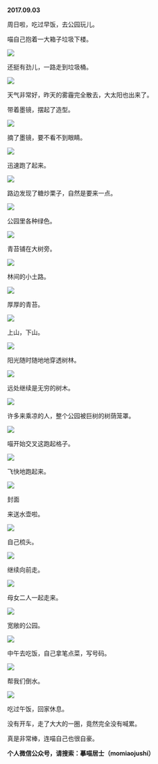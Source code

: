 
          
            
**2017.09.03**

周日啦，吃过早饭，去公园玩儿。

喵自己抱着一大箱子垃圾下楼。




![](img/51001-5d2c7d96e81c3798.jpg)




还挺有劲儿，一路走到垃圾桶。




![](img/51001-2a44460ec816c145.jpg)




天气非常好，昨天的雾霾完全散去，大太阳也出来了。

带着墨镜，摆起了造型。




![](img/51001-8b72f3fa5d750015.jpg)




摘了墨镜，要不看不到眼睛。




![](img/51001-52dd8512f0a9527c.jpg)




迅速跑了起来。




![](img/51001-f6d58c955ef06aa6.jpg)




路边发现了糖炒栗子，自然是要来一点。




![](img/51001-07e8bc8d8b881f1d.jpg)




公园里各种绿色。




![](img/51001-897f95732a0f7177.jpg)




青苔铺在大树旁。




![](img/51001-9df6a7fe279939a2.jpg)




林间的小土路。




![](img/51001-9f09ad47e274d302.jpg)




厚厚的青苔。




![](img/51001-f19867699804d3aa.jpg)




上山，下山。




![](img/51001-e022a6d8a77cb602.jpg)




阳光随时随地地穿透树林。




![](img/51001-51ac8ade824fdde8.jpg)




远处继续是无穷的树木。




![](img/51001-ff90e0cdbdfe2042.jpg)




许多来乘凉的人，整个公园被巨树的树荫笼罩。




![](img/51001-8e31e5635fbe0451.jpg)




喵开始交叉这跑起格子。




![](img/51001-2b6dc34fd0f3e6eb.jpg)




飞快地跑起来。




![](img/51001-3f54d1eac95270d6.jpg)

封面


来送水壶啦。




![](img/51001-48c99877739216e5.jpg)




自己梳头。




![](img/51001-e5d8cacad5e93a77.jpg)




继续向前走。




![](img/51001-d2f8188ce48068d3.jpg)




母女二人一起走来。




![](img/51001-aa241540bd3e986e.jpg)




宽敞的公园。




![](img/51001-21a49207d7b13459.jpg)




中午去吃饭，自己拿笔点菜，写号码。




![](img/51001-e171472a5e183a96.jpg)




帮我们倒水。




![](img/51001-97d7b50ec29eb245.jpg)




吃过午饭，回家休息。

没有开车，走了大大的一圈，竟然完全没有喊累。

真是非常棒，连喵自己也很自豪。


**个人微信公众号，请搜索：摹喵居士（momiaojushi）**

          
        